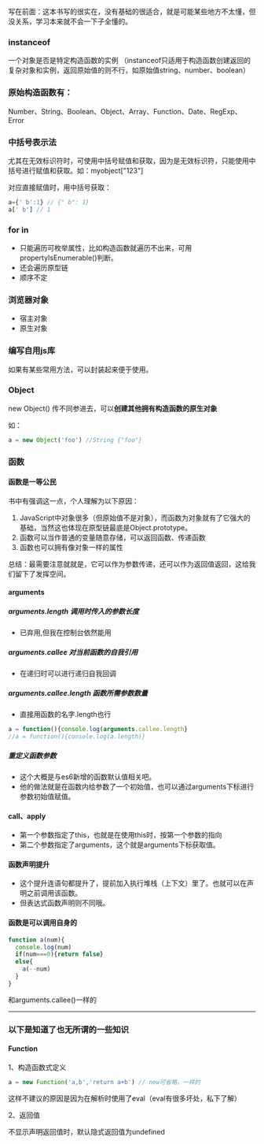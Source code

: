 写在前面：这本书写的很实在，没有基础的很适合，就是可能某些地方不太懂，但没关系，学习本来就不会一下子全懂的。

### instanceof
一个对象是否是特定构造函数的实例
（instanceof只适用于构造函数创建返回的复杂对象和实例，返回原始值的则不行，如原始值string、number、boolean）


### 原始构造函数有：

Number、String、Boolean、Object、Array、Function、Date、RegExp、Error

### 中括号表示法

尤其在无效标识符时，可使用中括号赋值和获取，因为是无效标识符，只能使用中括号进行赋值和获取。如：myobject["123"]

对应直接赋值时，用中括号获取：

``` js
a={' b':1} // {" b": 1}
a[' b'] // 1
```

### for in

- 只能遍历可枚举属性，比如构造函数就遍历不出来，可用propertyIsEnumerable()判断。
- 还会遍历原型链
- 顺序不定

### 浏览器对象

- 宿主对象
- 原生对象

### 编写自用js库

如果有某些常用方法，可以封装起来便于使用。

### Object

new Object() 传不同参进去，可以**创建其他拥有构造函数的原生对象**

如：
``` js
a = new Object('foo') //String {"foo"}
```
### 函数
#### 函数是一等公民

书中有强调这一点，个人理解为以下原因：
1. JavaScript中对象很多（但原始值不是对象），而函数为对象就有了它强大的基础，当然这也体现在原型链最底是Object.prototype。
2. 函数可以当作普通的变量随意存储，可以返回函数、传递函数
3. 函数也可以拥有像对象一样的属性

总结：最需要注意就就是，它可以作为参数传递，还可以作为返回值返回，这给我们留下了发挥空间。

#### arguments
##### arguments.length 调用时传入的参数长度
- 已弃用,但我在控制台依然能用
##### arguments.callee 对当前函数的自我引用
- 在递归时可以进行递归自我回调

##### arguments.callee.length 函数所需参数数量
-   直接用函数的名字.length也行
``` js
a = function(){console.log(arguments.callee.length}
//a = function(){console.log(a.length)}
```
##### 重定义函数参数
- 这个大概是与es6新增的函数默认值相关吧。
- 他的做法就是在函数内给参数了一个初始值，也可以通过arguments下标进行参数初始值赋值。

#### call、apply
- 第一个参数指定了this，也就是在使用this时，按第一个参数的指向
- 第二个参数指定了arguments，这个就是arguments下标获取值。

#### 函数声明提升
- 这个提升连语句都提升了，提前加入执行堆栈（上下文）里了。也就可以在声明之前调用该函数。
- 但表达式函数声明则不同哦。

#### 函数是可以调用自身的

``` js
function a(num){
  console.log(num)
  if(num===0){return false}
  else{
    a(--num)
  } 
}
```
和arguments.callee()一样的
<br>

---
### 以下是知道了也无所谓的一些知识

#### Function

1、构造函数式定义

``` js
a = new Function('a,b','return a+b') // new可省略，一样的
```

这样不建议的原因是因为在解析时使用了eval（eval有很多坏处，私下了解）

2、返回值

不显示声明返回值时，默认隐式返回值为undefined
